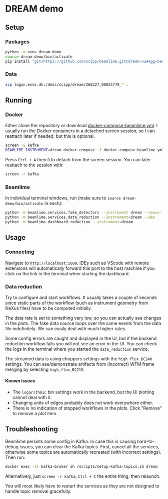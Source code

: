# DREAM demo

## Setup

### Packages

```sh
python -m venv dream-demo
source dream-demo/bin/activate
pip install "git+https://github.com/scipp/beamlime.git@dream-v2#egg=beamlime[dream,dashboard]"
```

### Data

```sh
scp login.esss.dk:/dmsc/scipp/dream/268227_00024779_* .
```

## Running

### Docker

Either clone the repository or download [docker-compose-beamlime.yml](https://raw.githubusercontent.com/scipp/beamlime/refs/heads/dream-v2/docker-compose-beamlime.yml).
I usually run the Docker containers in a detached screen session, so I can reattach later if needed, but this is optional.

```sh
screen -S kafka
BEAMLIME_INSTRUMENT=dream docker-compose -f docker-compose-beamlime.yml up
```

Press `Ctrl + A` then `D` to detach from the screen session.
You can later reattach to the session with:

```sh
screen -r kafka
```

### Beamlime

In individual terminal windows, run (make sure to `source dream-demo/bin/activate` in each):

```sh
python -m beamlime.services.fake_detectors --instrument dream --nexus-file 268227_00024779_Si_BC_offset_240_deg_wlgth.hdf
python -m beamlime.services.data_reduction --instrument=dream --dev
python -m beamlime.dashboard.reduction --instrument=dream
```

## Usage

### Connecting

Navigate to `http://localhost:5009`.
IDEs such as VScode with remote extensions will automatically forward this port to the host machine if you click on the link in the terminal when starting the dashboard.

### Data reduction

Try to configure and start workflows.
It usually takes a couple of seconds since static parts of the workflow (such as instrument geometry from NeXus files) have to be computed initially.

The data rate is set to something very low, so you can actually see changes in the plots.
The fake data source loops over the same events from the data file indefinitely.
We can easily deal with much higher rates.

Some config errors are caught and displayed in the UI, but if the backend reduction workflow fails you will not see an error in the UI.
You can check the logs in the terminal where you started the `data_reduction` service.

The streamed data is using choppers settings with the `high_flux_BC240` settings.
You can see/demonstrate artifacts from (incorrect) WFM frame merging by selecting `high_flux_BC215`.

#### Known issues

- The `logarithmic` bin settings work in the backend, but the UI plotting cannot deal with it.
- Changing units of edges probably does not work everywhere either.
- There is no indication of stopped workflows in the plots.
  Click "Remove" to remove a plot item.

## Troubleshooting

Beamlime persists some config in Kafka.
In case this is causing hard-to-debug issues, you can clear the Kafka topics.
First, cancel all the services, otherwise some topics are automatically recreated (with incorrect settings).
Then run:

```sh
docker exec -it kafka-broker sh /scripts/setup-kafka-topics.sh dream
```

Alternatively, just `screen -r kafka`, `Ctrl + C` the entire thing, then relaunch.

You will most likely have to restart the services as they are not designed to handle topic removal gracefully.